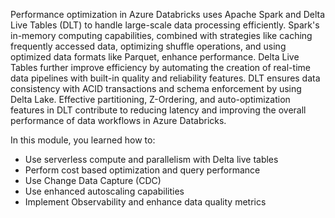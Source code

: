 Performance optimization in Azure Databricks uses Apache Spark and Delta Live Tables (DLT) to handle large-scale data processing efficiently. Spark's in-memory computing capabilities, combined with strategies like caching frequently accessed data, optimizing shuffle operations, and using optimized data formats like Parquet, enhance performance. Delta Live Tables further improve efficiency by automating the creation of real-time data pipelines with built-in quality and reliability features. DLT ensures data consistency with ACID transactions and schema enforcement by using Delta Lake. Effective partitioning, Z-Ordering, and auto-optimization features in DLT contribute to reducing latency and improving the overall performance of data workflows in Azure Databricks.

In this module, you learned how to:
- Use serverless compute and parallelism with Delta live tables
- Perform cost based optimization and query performance
- Use Change Data Capture (CDC)
- Use enhanced autoscaling capabilities
- Implement Observability and enhance data quality metrics